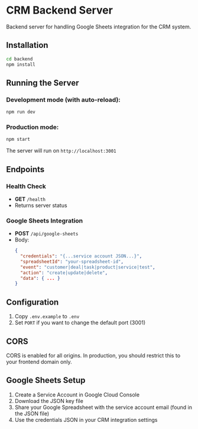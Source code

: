 # CRM Backend Server

Backend server for handling Google Sheets integration for the CRM system.

## Installation

```bash
cd backend
npm install
```

## Running the Server

### Development mode (with auto-reload):
```bash
npm run dev
```

### Production mode:
```bash
npm start
```

The server will run on `http://localhost:3001`

## Endpoints

### Health Check
- **GET** `/health`
- Returns server status

### Google Sheets Integration
- **POST** `/api/google-sheets`
- Body:
  ```json
  {
    "credentials": "{...service account JSON...}",
    "spreadsheetId": "your-spreadsheet-id",
    "event": "customer|deal|task|product|service|test",
    "action": "create|update|delete",
    "data": { ... }
  }
  ```

## Configuration

1. Copy `.env.example` to `.env`
2. Set `PORT` if you want to change the default port (3001)

## CORS

CORS is enabled for all origins. In production, you should restrict this to your frontend domain only.

## Google Sheets Setup

1. Create a Service Account in Google Cloud Console
2. Download the JSON key file
3. Share your Google Spreadsheet with the service account email (found in the JSON file)
4. Use the credentials JSON in your CRM integration settings

